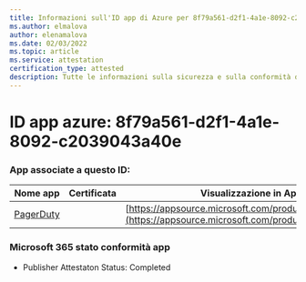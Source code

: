 ```yaml
---
title: Informazioni sull'ID app di Azure per 8f79a561-d2f1-4a1e-8092-c2039043a40e
ms.author: elmalova
author: elenamalova
ms.date: 02/03/2022
ms.topic: article
ms.service: attestation
certification_type: attested
description: Tutte le informazioni sulla sicurezza e sulla conformità disponibili per 8f79a561-d2f1-4a1e-8092-c2039043a40e.
---
```

# <a name="azure-app-id-8f79a561-d2f1-4a1e-8092-c2039043a40e"></a>ID app azure: 8f79a561-d2f1-4a1e-8092-c2039043a40e


### <a name="apps-associated-with-this-id"></a>App associate a questo ID:
| **Nome app** | **Certificata** | **Visualizzazione in AppSource** |
|--------------|---------------|-----------------------|
| [PagerDuty](https://docs.microsoft.com/microsoft-365-app-certification/forward/WA200001637) |  | [https://appsource.microsoft.com/product/office/WA200001637](https://appsource.microsoft.com/product/office/WA200001637) |

### <a name="microsoft-365-app-compliance-status"></a>Microsoft 365 stato conformità app
- Publisher Attestaton Status: Completed
